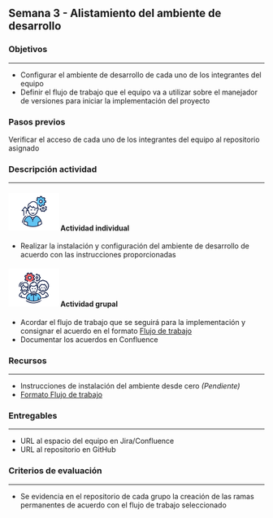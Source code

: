 
## Semana 3 - Alistamiento del ambiente de desarrollo

### Objetivos

---
* Configurar el ambiente de desarrollo de cada uno de los integrantes del equipo
* Definir el flujo de trabajo que el equipo va a utilizar sobre el manejador de versiones para iniciar la implementación del proyecto

### Pasos previos

Verificar el acceso de cada uno de los integrantes del equipo al repositorio asignado

### Descripción actividad

---
#### ![](./../../assets/images/individuo.png) Actividad individual

* Realizar la instalación y configuración del ambiente de desarrollo de acuerdo con las instrucciones proporcionadas

#### ![](./../../assets/images/grupo.png) Actividad grupal

* Acordar el flujo de trabajo que se seguirá para la implementación y consignar el acuerdo en el formato [Flujo de trabajo](https://ticsw.github.io/mt1_practicas_guias_proyecto/semanas/semana4/MT1PEA-FM-FlujoDeTrabajo.html)
* Documentar los acuerdos en Confluence


### Recursos 

---
* Instrucciones de instalación del ambiente desde cero *(Pendiente)*
* [Formato Flujo de trabajo](https://ticsw.github.io/mt1_practicas_guias_proyecto/semanas/semana4/MT1PEA-FM-FlujoDeTrabajo.html)


### Entregables 

---
* URL al espacio del equipo en Jira/Confluence
* URL al repositorio en GitHub

### Criterios de evaluación
---

* Se evidencia en el repositorio de cada grupo la creación de las ramas permanentes de acuerdo con el flujo de trabajo seleccionado
